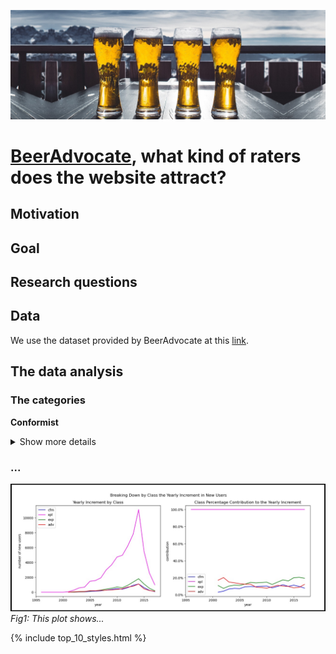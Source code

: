 ![Beer Banner](./assets/img/beer_banner_extended.jpg "beer banner")

# [BeerAdvocate](https://www.beeradvocate.com/), what kind of raters does the website attract?
## Motivation
## Goal
## Research questions
## Data
We use the dataset provided by BeerAdvocate at this [link](https://drive.google.com/drive/folders/1Wz6D2FM25ydFw_-41I9uTwG9uNsN4TCF).
## The data analysis

### The categories
**Conformist**
<details>
  <summary>Show more details</summary>
  
A user $u$ is a conformist if he/she has a high conformism score defined as follows:

$$ CFM_u = \frac{1}{|B_u|}\sum_{b \in B_u}(\frac{r_{u,b}-\overline{r_b}}{\sigma_b})^2$$

The metric is high if the user, on average, rates beers close to the average rating they get. This metric, aside from classifying users, could be an indicator of hearding effect if users from a particular region (a US state) have a high conformism score on average.
</details>

### ...
![Plot2](./assets/img/plot2.jpg "plot 2")
_<ca>  Fig1: This plot shows...  </ca>_

{% include top_10_styles.html %}
